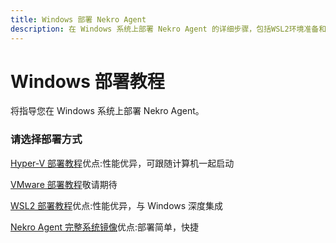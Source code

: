 ```yaml
---
title: Windows 部署 Nekro Agent
description: 在 Windows 系统上部署 Nekro Agent 的详细步骤，包括WSL2环境准备和两种部署方式的完整指南
---
```


# Windows 部署教程

将指导您在 Windows 系统上部署 Nekro Agent。

### 请选择部署方式

[Hyper-V 部署教程](/docs/02_quick_start/deploy/windows/hyperv)优点:性能优异，可跟随计算机一起启动

[VMware 部署教程](/docs/02_quick_start/deploy/windows/vm)敬请期待

[WSL2 部署教程](/docs/02_quick_start/deploy/windows/wsl)优点:性能优异，与 Windows 深度集成

[Nekro Agent 完整系统镜像](/docs/02_quick_start/deploy/windows/iso)优点:部署简单，快捷

